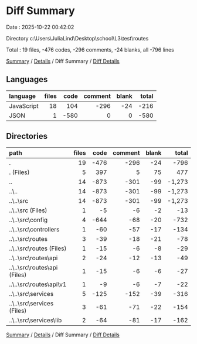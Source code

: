 # Diff Summary

Date : 2025-10-22 00:42:02

Directory c:\\Users\\JuliaLind\\Desktop\\school\\L3\\test\\routes

Total : 19 files,  -476 codes, -296 comments, -24 blanks, all -796 lines

[Summary](results.md) / [Details](details.md) / Diff Summary / [Diff Details](diff-details.md)

## Languages
| language | files | code | comment | blank | total |
| :--- | ---: | ---: | ---: | ---: | ---: |
| JavaScript | 18 | 104 | -296 | -24 | -216 |
| JSON | 1 | -580 | 0 | 0 | -580 |

## Directories
| path | files | code | comment | blank | total |
| :--- | ---: | ---: | ---: | ---: | ---: |
| . | 19 | -476 | -296 | -24 | -796 |
| . (Files) | 5 | 397 | 5 | 75 | 477 |
| .. | 14 | -873 | -301 | -99 | -1,273 |
| ..\\.. | 14 | -873 | -301 | -99 | -1,273 |
| ..\\..\\src | 14 | -873 | -301 | -99 | -1,273 |
| ..\\..\\src (Files) | 1 | -5 | -6 | -2 | -13 |
| ..\\..\\src\\config | 4 | -644 | -68 | -20 | -732 |
| ..\\..\\src\\controllers | 1 | -60 | -57 | -17 | -134 |
| ..\\..\\src\\routes | 3 | -39 | -18 | -21 | -78 |
| ..\\..\\src\\routes (Files) | 1 | -15 | -6 | -8 | -29 |
| ..\\..\\src\\routes\\api | 2 | -24 | -12 | -13 | -49 |
| ..\\..\\src\\routes\\api (Files) | 1 | -15 | -6 | -6 | -27 |
| ..\\..\\src\\routes\\api\\v1 | 1 | -9 | -6 | -7 | -22 |
| ..\\..\\src\\services | 5 | -125 | -152 | -39 | -316 |
| ..\\..\\src\\services (Files) | 3 | -61 | -71 | -22 | -154 |
| ..\\..\\src\\services\\lib | 2 | -64 | -81 | -17 | -162 |

[Summary](results.md) / [Details](details.md) / Diff Summary / [Diff Details](diff-details.md)